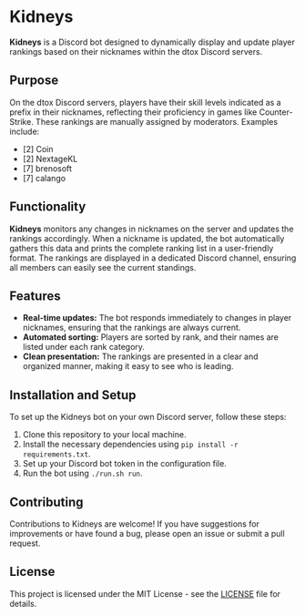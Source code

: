 # Kidneys
**Kidneys** is a Discord bot designed to dynamically display and update player rankings based on their nicknames within the dtox Discord servers.

## Purpose
On the dtox Discord servers, players have their skill levels indicated as a prefix in their nicknames, reflecting their proficiency in games like Counter-Strike. These rankings are manually assigned by moderators. Examples include:
- [2] Coin
- [2] NextageKL
- [7] brenosoft
- [7] calango

## Functionality
**Kidneys** monitors any changes in nicknames on the server and updates the rankings accordingly. When a nickname is updated, the bot automatically gathers this data and prints the complete ranking list in a user-friendly format. The rankings are displayed in a dedicated Discord channel, ensuring all members can easily see the current standings.

## Features
- **Real-time updates:** The bot responds immediately to changes in player nicknames, ensuring that the rankings are always current.
- **Automated sorting:** Players are sorted by rank, and their names are listed under each rank category.
- **Clean presentation:** The rankings are presented in a clear and organized manner, making it easy to see who is leading.

## Installation and Setup
To set up the Kidneys bot on your own Discord server, follow these steps:
1. Clone this repository to your local machine.
2. Install the necessary dependencies using `pip install -r requirements.txt`.
3. Set up your Discord bot token in the configuration file.
4. Run the bot using `./run.sh run`.

## Contributing
Contributions to Kidneys are welcome! If you have suggestions for improvements or have found a bug, please open an issue or submit a pull request.

## License
This project is licensed under the MIT License - see the [LICENSE](LICENSE) file for details.
